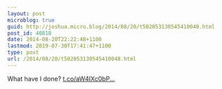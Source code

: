 ```yaml
---
layout: post
microblog: true
guid: http://joshua.micro.blog/2014/08/20/t502053130545410048.html
post_id: 40818
date: 2014-08-20T22:22:48+1100
lastmod: 2019-07-30T17:41:47+1100
type: post
url: /2014/08/20/t502053130545410048.html
---
```

What have I done? [t.co/aW4IXc0bP...](http://t.co/aW4IXc0bPg)
